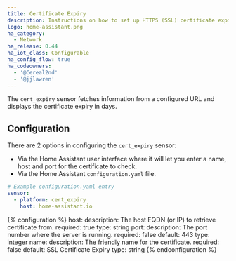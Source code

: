 ```yaml
---
title: Certificate Expiry
description: Instructions on how to set up HTTPS (SSL) certificate expiry sensors within Home Assistant.
logo: home-assistant.png
ha_category:
  - Network
ha_release: 0.44
ha_iot_class: Configurable
ha_config_flow: true
ha_codeowners:
  - '@Cereal2nd'
  - '@jjlawren'
---
```


The `cert_expiry` sensor fetches information from a configured URL and displays the certificate expiry in days.

## Configuration

There are 2 options in configuring the `cert_expiry` sensor:

- Via the Home Assistant user interface where it will let you enter a name, host and port for the certificate to check.
- Via the Home Assistant `configuration.yaml` file.


```yaml
# Example configuration.yaml entry
sensor:
  - platform: cert_expiry
    host: home-assistant.io
```

{% configuration %}
host:
  description: The host FQDN (or IP) to retrieve certificate from.
  required: true
  type: string
port:
  description: The port number where the server is running.
  required: false
  default: 443
  type: integer
name:
  description: The friendly name for the certificate.
  required: false
  default: SSL Certificate Expiry
  type: string
{% endconfiguration %}
